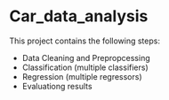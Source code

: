 # Car_data_analysis
This project contains the following steps:
- Data Cleaning and Prepropcessing
- Classification (multiple classifiers)
- Regression (multiple regressors)
- Evaluationg results

